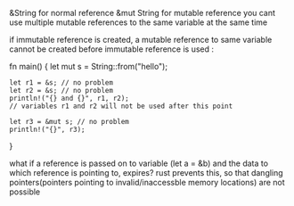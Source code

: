 &String for normal reference
&mut String for mutable reference
you cant use multiple mutable references to the same variable at the same time

if immutable reference is created, a mutable reference to same variable cannot be created before immutable reference is used : 

fn main() {
    let mut s = String::from("hello");

    let r1 = &s; // no problem
    let r2 = &s; // no problem
    println!("{} and {}", r1, r2);
    // variables r1 and r2 will not be used after this point

    let r3 = &mut s; // no problem
    println!("{}", r3);
}


what if a reference is passed on to variable (let a = &b) and the data to which reference is pointing to, expires?
rust prevents this, so that dangling pointers(pointers pointing to invalid/inaccessble memory locations) are not possible